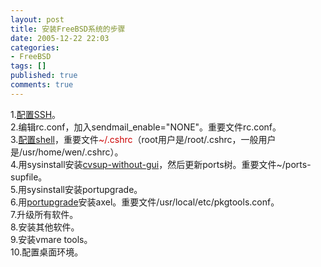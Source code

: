 ```yaml
---
layout: post
title: 安装FreeBSD系统的步骤
date: 2005-12-22 22:03
categories:
- FreeBSD
tags: []
published: true
comments: true
---
```

<p>1.<a href="http://blog.donews.com/phaibin/archive/2005/08/11/503454.aspx" target="_blank">配置SSH</a>。<br />2.编辑rc.conf，加入sendmail_enable=&quot;NONE&quot;。重要文件rc.conf。<br />3.<a href="http://blog.donews.com/phaibin/archive/2005/08/11/503462.aspx" target="_blank">配置shell</a>，重要文件<font color="#cc0000">~/.cshrc</font>（root用户是/root/.cshrc，一般用户是/usr/home/wen/.cshrc）。<br />4.用sysinstall安装<a href="http://blog.donews.com/phaibin/archive/2005/08/11/503452.aspx" target="_blank">cvsup-without-gui</a>，然后更新ports树。重要文件~/ports-supfile。<br />5.用sysinstall安装portupgrade。<br />6.用<a href="http://blog.donews.com/phaibin/archive/2005/12/20/664542.aspx" target="_blank">portupgrade</a>安装axel。重要文件/usr/local/etc/pkgtools.conf。<br />7.升级所有软件。<br />8.安装其他软件。<br />9.安装vmare tools。<br />10.配置桌面环境。</p>
